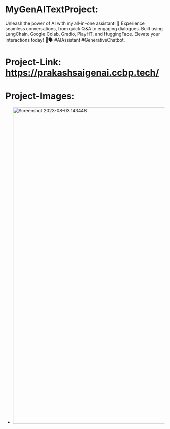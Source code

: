# MyGenAITextProject:
Unleash the power of AI with my all-in-one assistant! 
🚀 Experience seamless conversations, from quick Q&amp;A to engaging dialogues.
Built using LangChain, Google Colab, Gradio, PlayHT, and HuggingFace.
Elevate your interactions today! 🤖🗣️ #AIAssistant #GenerativeChatbot.

# Project-Link: https://prakashsaigenai.ccbp.tech/

# Project-Images:
- <img width="1000" alt="Screenshot 2023-08-03 143448" src="https://github.com/Saiprakashgundemeda/myGenAITextProject/assets/113116997/48b6b69d-31c4-49e2-a544-00999b6d9bea">
